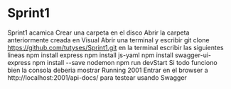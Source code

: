 # Sprint1
Sprint1 acamica
Crear una carpeta en el disco
Abrir la carpeta anteriormente creada en Visual
Abrir una terminal y escribir git clone https://github.com/tutyses/Sprint1.git
en la terminal escribir las siguientes lineas
npm install express
npm install js-yaml
npm install swagger-ui-express
npm install --save nodemon
npm run devStart
Si todo funciono bien la consola deberia mostrar Running 2001
Entrar en el browser a http://localhost:2001/api-docs/ para testear usando Swagger

